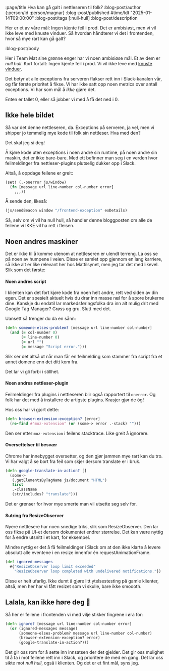 :page/title Hva kan gå galt i nettleseren til folk?
:blog-post/author {:person/id :person/magnar}
:blog-post/published #time/ldt "2025-01-14T09:00:00"
:blog-post/tags [:null-hull]
:blog-post/description

Her er et av våre mål: Ingen kjente feil i prod. Det er ambisiøst, men vi
vil ikke leve med knuste vinduer. Så hvordan håndterer vi det i frontenden,
hvor så mye rart kan gå galt?

:blog-post/body

Her i Team Mat sine grønne enger har vi noen ambisiøse mål. Et av dem er *null
hull*. Kort fortalt: Ingen kjente feil i prod. Vi vil ikke leve med [knuste
vinduer](https://blog.codinghorror.com/the-broken-window-theory/).

Det betyr at alle exceptions fra serveren flakser rett inn i Slack-kanalen vår,
og får første prioritet å fikse. Vi har ikke satt opp noen metrics over antall
exceptions. Vi har som mål å *ikke* gjøre det.

Enten er tallet 0, eller så jobber vi med å få det ned i 0.

## Ikke hele bildet

Så var det denne nettleseren, da. Exceptions på serveren, ja vel, men vi shipper
jo temmelig mye kode til folk sin nettleser. Hva med den?

Det skal jeg si deg!

Å kjøre kode uten exceptions i noen andre sin runtime, på noen andre sin maskin,
det er ikke bare-bare. Med ett befinner man seg i en verden hvor feilmeldinger
fra nettleser-plugins plutselig dukker opp i Slack.

Altså, å oppdage feilene er greit:

```clj
(set! (.-onerror js/window)
  (fn [message url line-number col-number error]
    ,,,))
```

Å sende den, likeså:

```clj
(js/sendBeacon window "/frontend-exception" exDetails)
```

Så, selv om vi vil ha null hull, så handler denne bloggposten om alle de feilene
vi IKKE vil ha rett i fleisen.

## Noen andres maskiner

Det er ikke til å komme utenom at nettleseren er ulendt terreng. La oss se på
noen av humpene i veien. Disse er samlet opp gjennom en lang karriere, så ikke
alt er like relevant her hos Mattilsynet, men jeg tar det med likevel. Slik som
det første:

#### Noen andres script

I klienten kan det fort kjøre kode fra noen helt andre, rett ved siden av din
egen. Det er spesielt aktuelt hvis du drar inn masse ræl for å spore brukerne
dine. Kanskje du endatil lar markedsføringsfolka dra inn alt mulig drit med
Google Tag Manager? Grøss og gru. Slutt med det.

Uansett så trenger du da en sånn:

```clj
(defn someone-elses-problem? [message url line-number col-number]
  (and (= col-number 0)
       (= line-number 0)
       (= url "")
       (= message "Script error.")))
```

Slik ser det altså ut når man får en feilmelding som stammer fra script fra et
annet domene enn det ditt kom fra.

Det lar vi gli forbi i stillhet.

#### Noen andres nettleser-plugin

Feilmeldinger fra plugins i nettleseren blir også rapportert til `onerror`. Og
folk har det med å installere de artigste plugins. Krasjer gjør de óg!

Hos oss har vi gjort dette:

```clj
(defn browser-extension-exception? [error]
  (re-find #"moz-extension" (or (some-> error .-stack) "")))
```

Den ser etter `moz-extension` i feilens stacktrace. Like greit å ignorere.

#### Oversettelser til besvær

Chrome har innebygget oversetter, og den gjør jammen mye rart kan du tro. Vi har
valgt å se bort fra feil som skjer dersom translate er i bruk.

```clj
(defn google-translate-in-action? []
  (some->
   (.getElementsByTagName js/document "HTML")
   first
   .-className
   (str/includes? "translate")))
```

Det er grenser for hvor mye smerte man vil utsette seg selv for.

#### Sutring fra ResizeObserver

Nyere nettlesere har noen snedige triks, slik som ResizeObserver. Den lar
oss fikse på UI-et dersom dokumentet endrer størrelse. Det kan være nyttig for å
endre utsnitt i et kart, for eksempel.

Mindre nyttig er det å få feilmeldinger i Slack om at den ikke klarte å levere
absolutt alle eventene i en resize innenfor én requestAnimationFrame.

```clj
(def ignored-messages
  #{"ResizeObserver loop limit exceeded"
    "ResizeObserver loop completed with undelivered notifications."})
```

Disse er helt ufarlig. Ikke dumt å gjøre litt ytelsestesting på gamle klienter,
altså, men her har vi fått resizet som vi skulle, bare ikke smoooth.

## Lalala, kan ikke høre deg 🙉

Så her er feilene i frontenden vi med vilje stikker fingrene i øra for:

```clj
(defn ignore? [message url line-number col-number error]
  (or (ignored-messages message)
      (someone-elses-problem? message url line-number col-number)
      (browser-extension-exception? error)
      (google-translate-in-action?)))
```

Det gir oss rom for å sette inn innsatsen der det gjelder. Det gir oss mulighet
til å ta i mot feilene rett inn i Slack, og prioritere de med en gang. Det lar
oss sikte mot *null hull*, også i klienten. Og det er
et fint mål, syns jeg.

